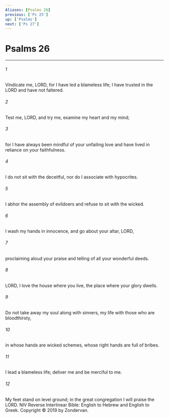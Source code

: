 ```yaml
---
Aliases: [Psalms 26]
previous: ['Ps 25']
up: ['Psalms']
next: ['Ps 27']
---
```

# Psalms 26

***


###### 1 
Vindicate me, LORD, for I have led a blameless life; I have trusted in the LORD and have not faltered. 

###### 2 
Test me, LORD, and try me, examine my heart and my mind; 

###### 3 
for I have always been mindful of your unfailing love and have lived in reliance on your faithfulness. 

###### 4 
I do not sit with the deceitful, nor do I associate with hypocrites. 

###### 5 
I abhor the assembly of evildoers and refuse to sit with the wicked. 

###### 6 
I wash my hands in innocence, and go about your altar, LORD, 

###### 7 
proclaiming aloud your praise and telling of all your wonderful deeds. 

###### 8 
LORD, I love the house where you live, the place where your glory dwells. 

###### 9 
Do not take away my soul along with sinners, my life with those who are bloodthirsty, 

###### 10 
in whose hands are wicked schemes, whose right hands are full of bribes. 

###### 11 
I lead a blameless life; deliver me and be merciful to me. 

###### 12 
My feet stand on level ground; in the great congregation I will praise the LORD. NIV Reverse Interlinear Bible: English to Hebrew and English to Greek. Copyright © 2019 by Zondervan.

